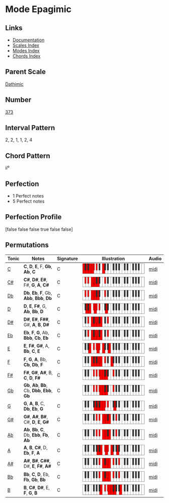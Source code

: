 # Mode Epagimic

## Links

- [Documentation](index.md)
- [Scales Index](Scales.md)
- [Modes Index](Modes.md)
- [Chords Index](Chords.md)

## Parent Scale

[Dathimic](ScaleDathimic.md)

## Number

[373](https://ianring.com/musictheory/scales/373)

## Interval Pattern

2, 2, 1, 1, 2, 4

## Chord Pattern

ii⁰

## Perfection

- 1 Perfect notes
- 5 Perfect notes

## Perfection Profile

[false false false true false false]

## Permutations

| Tonic | Notes | Signature | Illustration | Audio |
|-------|-------|-----------|--------------|-------|
| [C](ModeCNaturalEpagimic.md) | **C**, **D**, **E**, F, **Gb**, **Ab**, **C** | C | ![CNaturalEpagimic](ModeCNaturalEpagimic.png) | [midi](https://github.com/edipermadi/music/blob/main/docs/ModeCNaturalEpagimic.mid?raw=true) |
| [C#](ModeCSharpEpagimic.md) | **C#**, **D#**, **E#**, F#, **G**, **A**, **C#** | C | ![CSharpEpagimic](ModeCSharpEpagimic.png) | [midi](https://github.com/edipermadi/music/blob/main/docs/ModeCSharpEpagimic.mid?raw=true) |
| [Db](ModeDFlatEpagimic.md) | **Db**, **Eb**, **F**, Gb, **Abb**, **Bbb**, **Db** | C | ![DFlatEpagimic](ModeDFlatEpagimic.png) | [midi](https://github.com/edipermadi/music/blob/main/docs/ModeDFlatEpagimic.mid?raw=true) |
| [D](ModeDNaturalEpagimic.md) | **D**, **E**, **F#**, G, **Ab**, **Bb**, **D** | C | ![DNaturalEpagimic](ModeDNaturalEpagimic.png) | [midi](https://github.com/edipermadi/music/blob/main/docs/ModeDNaturalEpagimic.mid?raw=true) |
| [D#](ModeDSharpEpagimic.md) | **D#**, **E#**, **F##**, G#, **A**, **B**, **D#** | C | ![DSharpEpagimic](ModeDSharpEpagimic.png) | [midi](https://github.com/edipermadi/music/blob/main/docs/ModeDSharpEpagimic.mid?raw=true) |
| [Eb](ModeEFlatEpagimic.md) | **Eb**, **F**, **G**, Ab, **Bbb**, **Cb**, **Eb** | C | ![EFlatEpagimic](ModeEFlatEpagimic.png) | [midi](https://github.com/edipermadi/music/blob/main/docs/ModeEFlatEpagimic.mid?raw=true) |
| [E](ModeENaturalEpagimic.md) | **E**, **F#**, **G#**, A, **Bb**, **C**, **E** | C | ![ENaturalEpagimic](ModeENaturalEpagimic.png) | [midi](https://github.com/edipermadi/music/blob/main/docs/ModeENaturalEpagimic.mid?raw=true) |
| [F](ModeFNaturalEpagimic.md) | **F**, **G**, **A**, Bb, **Cb**, **Db**, **F** | C | ![FNaturalEpagimic](ModeFNaturalEpagimic.png) | [midi](https://github.com/edipermadi/music/blob/main/docs/ModeFNaturalEpagimic.mid?raw=true) |
| [F#](ModeFSharpEpagimic.md) | **F#**, **G#**, **A#**, B, **C**, **D**, **F#** | C | ![FSharpEpagimic](ModeFSharpEpagimic.png) | [midi](https://github.com/edipermadi/music/blob/main/docs/ModeFSharpEpagimic.mid?raw=true) |
| [Gb](ModeGFlatEpagimic.md) | **Gb**, **Ab**, **Bb**, Cb, **Dbb**, **Ebb**, **Gb** | C | ![GFlatEpagimic](ModeGFlatEpagimic.png) | [midi](https://github.com/edipermadi/music/blob/main/docs/ModeGFlatEpagimic.mid?raw=true) |
| [G](ModeGNaturalEpagimic.md) | **G**, **A**, **B**, C, **Db**, **Eb**, **G** | C | ![GNaturalEpagimic](ModeGNaturalEpagimic.png) | [midi](https://github.com/edipermadi/music/blob/main/docs/ModeGNaturalEpagimic.mid?raw=true) |
| [G#](ModeGSharpEpagimic.md) | **G#**, **A#**, **B#**, C#, **D**, **E**, **G#** | C | ![GSharpEpagimic](ModeGSharpEpagimic.png) | [midi](https://github.com/edipermadi/music/blob/main/docs/ModeGSharpEpagimic.mid?raw=true) |
| [Ab](ModeAFlatEpagimic.md) | **Ab**, **Bb**, **C**, Db, **Ebb**, **Fb**, **Ab** | C | ![AFlatEpagimic](ModeAFlatEpagimic.png) | [midi](https://github.com/edipermadi/music/blob/main/docs/ModeAFlatEpagimic.mid?raw=true) |
| [A](ModeANaturalEpagimic.md) | **A**, **B**, **C#**, D, **Eb**, **F**, **A** | C | ![ANaturalEpagimic](ModeANaturalEpagimic.png) | [midi](https://github.com/edipermadi/music/blob/main/docs/ModeANaturalEpagimic.mid?raw=true) |
| [A#](ModeASharpEpagimic.md) | **A#**, **B#**, **C##**, D#, **E**, **F#**, **A#** | C | ![ASharpEpagimic](ModeASharpEpagimic.png) | [midi](https://github.com/edipermadi/music/blob/main/docs/ModeASharpEpagimic.mid?raw=true) |
| [Bb](ModeBFlatEpagimic.md) | **Bb**, **C**, **D**, Eb, **Fb**, **Gb**, **Bb** | C | ![BFlatEpagimic](ModeBFlatEpagimic.png) | [midi](https://github.com/edipermadi/music/blob/main/docs/ModeBFlatEpagimic.mid?raw=true) |
| [B](ModeBNaturalEpagimic.md) | **B**, **C#**, **D#**, E, **F**, **G**, **B** | C | ![BNaturalEpagimic](ModeBNaturalEpagimic.png) | [midi](https://github.com/edipermadi/music/blob/main/docs/ModeBNaturalEpagimic.mid?raw=true) |
